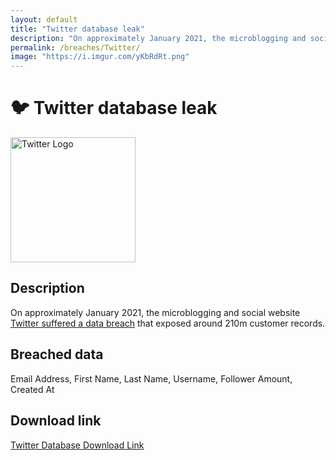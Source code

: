 ```yaml
---
layout: default
title: "Twitter database leak"
description: "On approximately January 2021, the microblogging and social website Twitter suffered a data breach that exposed around 210m customer records."
permalink: /breaches/Twitter/
image: "https://i.imgur.com/yKbRdRt.png"
---
```


# 🐦 Twitter database leak

<img src="https://i.imgur.com/yKbRdRt.png" alt="Twitter Logo" width="200" height="200">

## Description

On approximately January 2021, the microblogging and social website <a href="https://www.bleepingcomputer.com/news/security/200-million-twitter-users-email-addresses-allegedly-leaked-online/" target="_blank" rel="noopener">Twitter suffered a data breach</a> that exposed around 210m customer records.

## Breached data

Email Address, First Name, Last Name, Username, Follower Amount, Created At

## Download link

[Twitter Database Download Link](https://buzzheavier.com/ei0t32lnqgh1)
